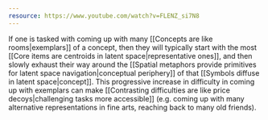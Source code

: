```yaml
---
resource: https://www.youtube.com/watch?v=FLENZ_si7N8
---
```


If one is tasked with coming up with many [[Concepts are like rooms|exemplars]] of a concept, then they will typically start with the most [[Core items are centroids in latent space|representative ones]], and then slowly exhaust their way around the [[Spatial metaphors provide primitives for latent space navigation|conceptual periphery]] of that [[Symbols diffuse in latent space|concept]]. This progressive increase in difficulty in coming up with exemplars can make [[Contrasting difficulties are like price decoys|challenging tasks more accessible]] (e.g. coming up with many alternative representations in fine arts, reaching back to many old friends).